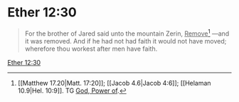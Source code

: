 # Ether 12:30

> For the brother of Jared said unto the mountain Zerin, <u>Remove</u>[^a] —and it was removed. And if he had not had faith it would not have moved; wherefore thou workest after men have faith.

[Ether 12:30](https://www.churchofjesuschrist.org/study/scriptures/bofm/ether/12?lang=eng&id=p30#p30)


[^a]: [[Matthew 17.20|Matt. 17:20]]; [[Jacob 4.6|Jacob 4:6]]; [[Helaman 10.9|Hel. 10:9]]. TG [God, Power of](https://www.churchofjesuschrist.org/study/scriptures/tg/god-power-of?lang=eng).
